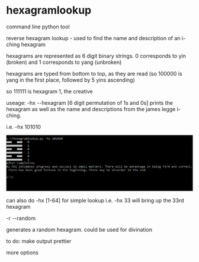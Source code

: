 # hexagramlookup

command line python tool

reverse hexagram lookup - used to find the name and description of an i-ching hexagram

hexagrams are represented as 6 digit binary strings. 0 corresponds to yin (broken) and 1 corresponds to yang (unbroken)

hexagrams are typed from bottom to top, as they are read (so 100000 is yang in the first place, followed by 5 yins ascending)

so 111111 is hexagram 1, the creative

useage:
-hx --hexagram [6 digit permutation of 1s and 0s]
prints the hexagram as well as the name and descriptions from the james legge i-ching.

i.e. -hx 101010

![example](./hexagramexample.png)

can also do -hx [1-64] for simple lookup i.e. -hx 33 will bring up the 33rd hexagram

-r --random

generates a random hexagram. could be used for divination

to do: 
make output prettier

more options 
